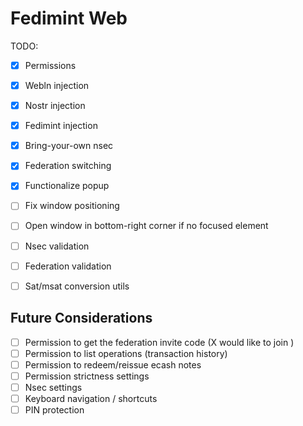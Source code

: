# Fedimint Web

TODO:
- [x] Permissions
- [x] Webln injection
- [x] Nostr injection
- [x] Fedimint injection
- [x] Bring-your-own nsec
- [x] Federation switching
- [x] Functionalize popup
- [ ] Fix window positioning
- [ ] Open window in bottom-right corner if no focused element

- [ ] Nsec validation
- [ ] Federation validation
- [ ] Sat/msat conversion utils

## Future Considerations

- [ ] Permission to get the federation invite code (X would like to join <federation>)
- [ ] Permission to list operations (transaction history)
- [ ] Permission to redeem/reissue ecash notes
- [ ] Permission strictness settings
- [ ] Nsec settings
- [ ] Keyboard navigation / shortcuts
- [ ] PIN protection
